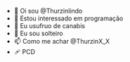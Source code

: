 - 👋 Oi sou @Thurzinlindo
- 👀 Estou interessado em programação
- 🌱 Eu usufruo de canabis 
- 💞️ Eu sou solteiro 
- 📫 Como me achar @ThurzinX_X
- 🩹  PCD
